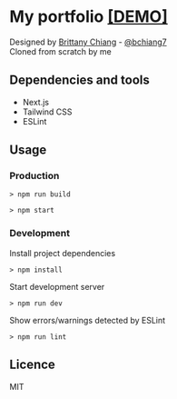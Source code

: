 # My portfolio [[DEMO]](https://lautarosoffici.com.ar)
Designed by [Brittany Chiang](https://brittanychiang.com) - [@bchiang7](https://github.com/bchiang7) \
Cloned from scratch by me

## Dependencies and tools
- Next.js
- Tailwind CSS
- ESLint

## Usage

### Production
```
> npm run build
```
```
> npm start
```

### Development
Install project dependencies
```
> npm install
```

Start development server
```
> npm run dev
```

Show errors/warnings detected by ESLint
```
> npm run lint
```

## Licence
MIT
